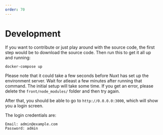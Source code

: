 ```yaml
---
order: 70
---
```


# Development

If you want to contribute or just play around with the source code, the first step would be to download the source code. Then run this to get it all up and running: 

```
docker-compose up
```

Please note that it could take a few seconds before Nuxt has set up the environment server. Wait for atleast a few minutes after running that command. The initial setup will take some time. If you get an error, please delete the `front/node_modules/` folder and then try again. 

After that, you should be able to go to `http://0.0.0.0:3000`, which will show you a login screen.

The login credentials are:

```
Email: admin@example.com
Password: admin
```
